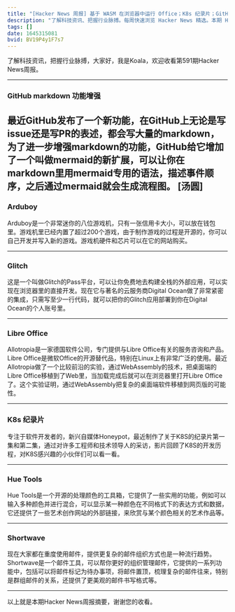 ```yaml
---
title: "[Hacker News 周报] 基于 WASM 在浏览器中运行 Office；K8s 纪录片；GitHub markdown 功能增强"
description: "了解科技资讯、把握行业脉搏。每周快速浏览 Hacker News 精选。本期 Hacker Newsletter 和 Hacker News Daily 地址：https://mailchi.mp/hackernewsletter/591；https://www.daemonology.net/hn-daily/ 。"
tags: []
date: 1645315081
bvid: BV19P4y1F7s7
---
```

了解科技资讯，把握行业脉搏，大家好，我是Koala，欢迎收看第591期Hacker News周报。

---
### GitHub markdown 功能增强
最近GitHub发布了一个新功能，在GitHub上无论是写issue还是写PR的表述，都会写大量的markdown，为了进一步增强markdown的功能，GitHub给它增加了一个叫做mermaid的新扩展，可以让你在markdown里用mermaid专用的语法，描述事件顺序，之后通过mermaid就会生成流程图。
[汤圆]
---
### Arduboy
Arduboy是一个非常迷你的八位游戏机，只有一张信用卡大小，可以放在钱包里。游戏机里已经内置了超过200个游戏，由于制作游戏的过程是开源的，你可以自己开发并写入新的游戏。游戏机硬件和芯片可以在它的网站购买。

---
### Glitch
这是一个叫做Glitch的Pass平台，可以让你免费地去构建全栈的外部应用，可以实现在浏览器里的直接开发。现在它与著名的云服务商Digital Ocean做了非常紧密的集成，只需写至少一行代码，就可以把你的Glitch应用部署到你在Digital Ocean的个人账号里。

---
### Libre Office
Allotropia是一家德国软件公司，专门提供与Libre Office有关的服务咨询和产品。Libre Office是微软Office的开源替代品，特别在Linux上有非常广泛的使用。最近Allotropia做了一个比较前沿的实验，通过WebAssembly的技术，把桌面端的Libre Office移植到了Web里，当加载完成后就可以在浏览器里打开Libre Office了。这个实验证明，通过WebAssembly把复杂的桌面端软件移植到网页版的可能性。

---
### K8s 纪录片
专注于软件开发者的，新兴自媒体Honeypot，最近制作了关于K8S的纪录片第一集和第二集，通过对许多工程师和技术领导人的采访，影片回顾了K8S的开发历程，对K8S感兴趣的小伙伴们可以看一看。

---
### Hue Tools
Hue Tools是一个开源的处理颜色的工具箱，它提供了一些实用的功能，例如可以输入多种颜色并进行混合，可以显示某一种颜色在不同格式下的表达方式和数据，它还提供了一些艺术创作网站的外部链接，来欣赏与某个颜色相关的艺术作品等。

---
### Shortwave
现在大家都在重度使用邮件，提供更复杂的邮件组织方式也是一种流行趋势。Shortwave是一个邮件工具，可以帮你更好的组织管理邮件，它提供的一系列功能中，包括可以将邮件标记为待办事项，将邮件置顶，梳理复杂的邮件往来，特别是群组邮件的关系，还提供了更美观的邮件书写格式等。

---
以上就是本期Hacker News周报摘要，谢谢您的收看。

